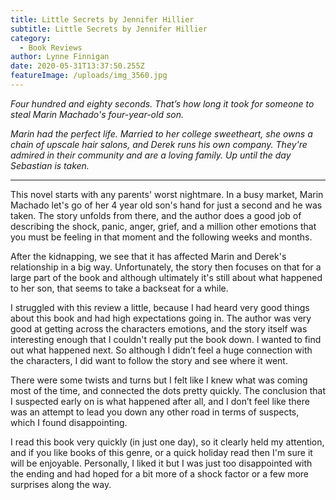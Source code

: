```yaml
---
title: Little Secrets by Jennifer Hillier
subtitle: Little Secrets by Jennifer Hillier
category:
  - Book Reviews
author: Lynne Finnigan
date: 2020-05-31T13:37:50.255Z
featureImage: /uploads/img_3560.jpg
---
```

*Four hundred and eighty seconds. That’s how long it took for someone to steal Marin Machado's four-year-old son.*

*Marin had the perfect life. Married to her college sweetheart, she owns a chain of upscale hair salons, and Derek runs his own company. They're admired in their community and are a loving family. Up until the day Sebastian is taken.*

- - -

This novel starts with any parents' worst nightmare. In a busy market, Marin Machado let's go of her 4 year old son's hand for just a second and he was taken. The story unfolds from there, and the author does a good job of describing the shock, panic, anger, grief, and a million other emotions that you must be feeling in that moment and the following weeks and months.

After the kidnapping, we see that it has affected Marin and Derek's relationship in a big way. Unfortunately, the story then focuses on that for a large part of the book and although ultimately it's still about what happened to her son, that seems to take a backseat for a while.

I struggled with this review a little, because I had heard very good things about this book and had high expectations going in. The author was very good at getting across the characters emotions, and the story itself was interesting enough that I couldn't really put the book down. I wanted to find out what happened next. So although I didn’t feel a huge connection with the characters, I did want to follow the story and see where it went.

There were some twists and turns but I felt like I knew what was coming most of the time, and connected the dots pretty quickly. The conclusion that I suspected early on is what happened after all, and I don’t feel like there was an attempt to lead you down any other road in terms of suspects, which I found disappointing.

I read this book very quickly (in just one day), so it clearly held my attention, and if you like books of this genre, or a quick holiday read then I'm sure it will be enjoyable. Personally, I liked it but I was just too disappointed with the ending and had hoped for a bit more of a shock factor or a few more surprises along the way.